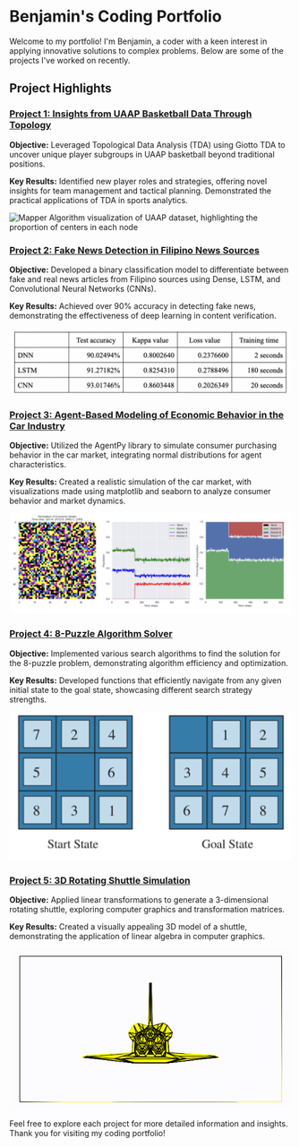 # Benjamin's Coding Portfolio

Welcome to my portfolio! I'm Benjamin, a coder with a keen interest in applying innovative solutions to complex problems. Below are some of the projects I've worked on recently.
## Project Highlights

### [Project 1: Insights from UAAP Basketball Data Through Topology](https://github.com/benjaminang06/Topological-Data-Analysis)

**Objective:** Leveraged Topological Data Analysis (TDA) using Giotto TDA to uncover unique player subgroups in UAAP basketball beyond traditional positions.

**Key Results:** Identified new player roles and strategies, offering novel insights for team management and tactical planning. Demonstrated the practical applications of TDA in sports analytics.

![Mapper Algorithm visualization of UAAP dataset, highlighting the proportion of centers in each node](https://github.com/benjaminang06/Topological-Data-Analysis/assets/104061155/8554bac4-a75c-4f5f-a0ef-3f3129e17000)

### [Project 2: Fake News Detection in Filipino News Sources](https://github.com/benjaminang06/Fake-News-Classifier)

**Objective:** Developed a binary classification model to differentiate between fake and real news articles from Filipino sources using Dense, LSTM, and Convolutional Neural Networks (CNNs).

**Key Results:** Achieved over 90% accuracy in detecting fake news, demonstrating the effectiveness of deep learning in content verification.

![Summary of Accuracy Metrics for the classification models](https://github.com/benjaminang06/Fake-News-Classifier/blob/main/Summary%20of%20Accuracy%20Metrics.png)

### [Project 3: Agent-Based Modeling of Economic Behavior in the Car Industry](https://github.com/benjaminang06/Modeling-Economic-Behavior)

**Objective:** Utilized the AgentPy library to simulate consumer purchasing behavior in the car market, integrating normal distributions for agent characteristics.

**Key Results:** Created a realistic simulation of the car market, with visualizations made using matplotlib and seaborn to analyze consumer behavior and market dynamics.

![Simulation results showing market behavior and consumer interactions](https://github.com/benjaminang06/Modeling-Economic-Behavior/blob/main/Simulation%20Results.png)

### [Project 4: 8-Puzzle Algorithm Solver](https://github.com/benjaminang06/8-Puzzle)

**Objective:** Implemented various search algorithms to find the solution for the 8-puzzle problem, demonstrating algorithm efficiency and optimization.

**Key Results:** Developed functions that efficiently navigate from any given initial state to the goal state, showcasing different search strategy strengths.

![Solution path for an 8-puzzle problem](https://github.com/benjaminang06/8-Puzzle/blob/main/8-Puzzle.png)

### [Project 5: 3D Rotating Shuttle Simulation](https://github.com/benjaminang06/Rotating-Shuttle)

**Objective:** Applied linear transformations to generate a 3-dimensional rotating shuttle, exploring computer graphics and transformation matrices.

**Key Results:** Created a visually appealing 3D model of a shuttle, demonstrating the application of linear algebra in computer graphics.

![3D rendering of a rotating shuttle](https://github.com/benjaminang06/Rotating-Shuttle/blob/main/shuttle.gif)

Feel free to explore each project for more detailed information and insights. Thank you for visiting my coding portfolio!
